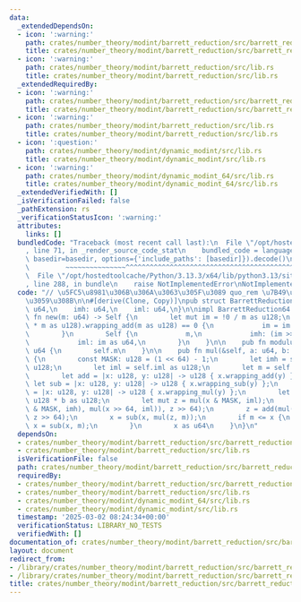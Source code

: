 ```yaml
---
data:
  _extendedDependsOn:
  - icon: ':warning:'
    path: crates/number_theory/modint/barrett_reduction/src/barrett_reduction_32.rs
    title: crates/number_theory/modint/barrett_reduction/src/barrett_reduction_32.rs
  - icon: ':warning:'
    path: crates/number_theory/modint/barrett_reduction/src/lib.rs
    title: crates/number_theory/modint/barrett_reduction/src/lib.rs
  _extendedRequiredBy:
  - icon: ':warning:'
    path: crates/number_theory/modint/barrett_reduction/src/barrett_reduction_32.rs
    title: crates/number_theory/modint/barrett_reduction/src/barrett_reduction_32.rs
  - icon: ':warning:'
    path: crates/number_theory/modint/barrett_reduction/src/lib.rs
    title: crates/number_theory/modint/barrett_reduction/src/lib.rs
  - icon: ':question:'
    path: crates/number_theory/modint/dynamic_modint/src/lib.rs
    title: crates/number_theory/modint/dynamic_modint/src/lib.rs
  - icon: ':warning:'
    path: crates/number_theory/modint/dynamic_modint_64/src/lib.rs
    title: crates/number_theory/modint/dynamic_modint_64/src/lib.rs
  _extendedVerifiedWith: []
  _isVerificationFailed: false
  _pathExtension: rs
  _verificationStatusIcon: ':warning:'
  attributes:
    links: []
  bundledCode: "Traceback (most recent call last):\n  File \"/opt/hostedtoolcache/Python/3.13.3/x64/lib/python3.13/site-packages/onlinejudge_verify/documentation/build.py\"\
    , line 71, in _render_source_code_stat\n    bundled_code = language.bundle(stat.path,\
    \ basedir=basedir, options={'include_paths': [basedir]}).decode()\n          \
    \         ~~~~~~~~~~~~~~~^^^^^^^^^^^^^^^^^^^^^^^^^^^^^^^^^^^^^^^^^^^^^^^^^^^^^^^^^^^^^^^^^^\n\
    \  File \"/opt/hostedtoolcache/Python/3.13.3/x64/lib/python3.13/site-packages/onlinejudge_verify/languages/rust.py\"\
    , line 288, in bundle\n    raise NotImplementedError\nNotImplementedError\n"
  code: "// \u5FC5\u8981\u306B\u306A\u3063\u305F\u3089 quo_rem \u7B49\u3092\u5B9F\u88C5\
    \u3059\u308B\n\n#[derive(Clone, Copy)]\npub struct BarrettReduction64 {\n    m:\
    \ u64,\n    imh: u64,\n    iml: u64,\n}\n\nimpl BarrettReduction64 {\n    pub\
    \ fn new(m: u64) -> Self {\n        let mut im = !0 / m as u128;\n        if (im\
    \ * m as u128).wrapping_add(m as u128) == 0 {\n            im = im.wrapping_add(1);\n\
    \        }\n        Self {\n            m,\n            imh: (im >> 64) as u64,\n\
    \            iml: im as u64,\n        }\n    }\n\n    pub fn modulus(&self) ->\
    \ u64 {\n        self.m\n    }\n\n    pub fn mul(&self, a: u64, b: u64) -> u64\
    \ {\n        const MASK: u128 = (1 << 64) - 1;\n        let imh = self.imh as\
    \ u128;\n        let iml = self.iml as u128;\n        let m = self.m as u128;\n\
    \        let add = |x: u128, y: u128| -> u128 { x.wrapping_add(y) };\n       \
    \ let sub = |x: u128, y: u128| -> u128 { x.wrapping_sub(y) };\n        let mul\
    \ = |x: u128, y: u128| -> u128 { x.wrapping_mul(y) };\n        let mut x = a as\
    \ u128 * b as u128;\n        let mut z = mul(x & MASK, iml);\n        z = add(add(mul(x\
    \ & MASK, imh), mul(x >> 64, iml)), z >> 64);\n        z = add(mul(x >> 64, imh),\
    \ z >> 64);\n        x = sub(x, mul(z, m));\n        if m <= x {\n           \
    \ x = sub(x, m);\n        }\n        x as u64\n    }\n}\n"
  dependsOn:
  - crates/number_theory/modint/barrett_reduction/src/barrett_reduction_32.rs
  - crates/number_theory/modint/barrett_reduction/src/lib.rs
  isVerificationFile: false
  path: crates/number_theory/modint/barrett_reduction/src/barrett_reduction_64.rs
  requiredBy:
  - crates/number_theory/modint/barrett_reduction/src/barrett_reduction_32.rs
  - crates/number_theory/modint/barrett_reduction/src/lib.rs
  - crates/number_theory/modint/dynamic_modint_64/src/lib.rs
  - crates/number_theory/modint/dynamic_modint/src/lib.rs
  timestamp: '2025-03-02 08:24:34+00:00'
  verificationStatus: LIBRARY_NO_TESTS
  verifiedWith: []
documentation_of: crates/number_theory/modint/barrett_reduction/src/barrett_reduction_64.rs
layout: document
redirect_from:
- /library/crates/number_theory/modint/barrett_reduction/src/barrett_reduction_64.rs
- /library/crates/number_theory/modint/barrett_reduction/src/barrett_reduction_64.rs.html
title: crates/number_theory/modint/barrett_reduction/src/barrett_reduction_64.rs
---
```


